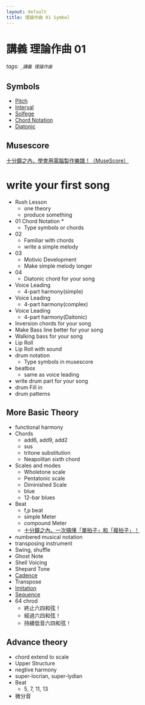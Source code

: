 ```yaml
---
layout: default
title: 理論作曲 01 Symbol
---
```


# 講義 理論作曲 01

###### tags: `_講義 理論作曲`

## Symbols
* [Pitch](https://wiki.posetmage.com/Knowledge/Art/Music/Music%20Theory/Pitch/)
* [Interval](https://wiki.posetmage.com/Knowledge/Art/Music/Music%20Theory/Interval/)
* [Solfege](https://wiki.posetmage.com/Knowledge/Art/Music/Music%20Theory/Solfege/)
* [Chord Notation](https://wiki.posetmage.com/Knowledge/Art/Music/Music%20Theory/Chord%20Notation/)
* [Diatonic](https://wiki.posetmage.com/Knowledge/Art/Music/Music%20Theory/Diatonic/)

## Musescore
[十分鐘之內，學會用電腦製作樂譜！（MuseScore）](https://www.youtube.com/watch?v=LAOM7JiDp4E)


# write your first song
* Rush Lesson
  * one theory
  * produce something
* 01 Chord Notation
  * 
  * Type symbols or chords
* 02
  * Familiar with chords
  * write a simple melody
* 03
  * Motivic Development
  * Make simple melody longer
* 04
  * Diatonic chord for your song
* Voice Leading
  * 4-part harmony(simple)
* Voice Leading
  * 4-part harmony(complex)
* Voice Leading
  * 4-part harmony(Daitonic)
* Inversion chords for your song
* Make Bass line better for your song
* Walking bass for your song
* Lip Roll
* Lip Roll with sound
* drum notation
  * Type symbols in musescore
* beatbox 
  * same as voice leading
* write drum part for your song
* drum Fill in 
* drum patterns

## More Basic Theory
* functional harmony
* Chords
  * add6, add9, add2
  * sus
  * tritone substitution
  * Neapolitan sixth chord
* Scales and modes
  * Wholetone scale
  * Pentatonic scale
  * Diminished Scale
  * blue
  * 12-bar blues
* Beat
  * f,p beat
  * simple Meter
  * compound Meter
  * [十分鐘之內，一次搞懂「單拍子」和「複拍子」！](https://www.youtube.com/watch?time_continue=1&v=j2V_hIZ5INs)
* numbered musical notation
* transposing instrument
* Swing, shuffle
* Ghost Note
* Shell Voicing
* Shepard Tone
* [Cadence](https://en.wikipedia.org/wiki/Cadence)
* Transpose
* [Imitation](https://en.wikipedia.org/wiki/Imitation_(music))
* [Sequence](https://en.wikipedia.org/wiki/Sequence_(music))
* 64 chrod
  * 終止六四和弦！
  * 經過六四和弦！
  * 持續低音六四和弦！

## Advance theory
* chord extend to scale
* Upper Structure
* negtive harmony
* super-locrian, super-lydian
* Beat
  * 5, 7, 11, 13 
* 微分音